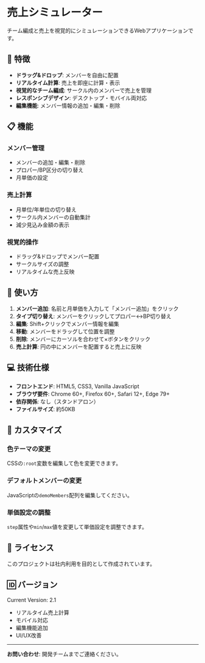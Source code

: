 # 売上シミュレーター

チーム編成と売上を視覚的にシミュレーションできるWebアプリケーションです。

## 🚀 特徴

- **ドラッグ&ドロップ**: メンバーを自由に配置
- **リアルタイム計算**: 売上を即座に計算・表示
- **視覚的なチーム編成**: サークル内のメンバーで売上を管理
- **レスポンシブデザイン**: デスクトップ・モバイル両対応
- **編集機能**: メンバー情報の追加・編集・削除

## 📋 機能

### メンバー管理
- メンバーの追加・編集・削除
- プロパー/BP区分の切り替え
- 月単価の設定

### 売上計算
- 月単位/年単位の切り替え
- サークル内メンバーの自動集計
- 減少見込み金額の表示

### 視覚的操作
- ドラッグ&ドロップでメンバー配置
- サークルサイズの調整
- リアルタイムな売上反映

## 🎯 使い方

1. **メンバー追加**: 名前と月単価を入力して「メンバー追加」をクリック
2. **タイプ切り替え**: メンバーをクリックしてプロパー↔BP切り替え
3. **編集**: Shift+クリックでメンバー情報を編集
4. **移動**: メンバーをドラッグして位置を調整
5. **削除**: メンバーにカーソルを合わせて×ボタンをクリック
6. **売上計算**: 円の中にメンバーを配置すると売上に反映

## 💻 技術仕様

- **フロントエンド**: HTML5, CSS3, Vanilla JavaScript
- **ブラウザ要件**: Chrome 60+, Firefox 60+, Safari 12+, Edge 79+
- **依存関係**: なし（スタンドアロン）
- **ファイルサイズ**: 約50KB

## 🔧 カスタマイズ

### 色テーマの変更
CSSの`:root`変数を編集して色を変更できます。

### デフォルトメンバーの変更
JavaScriptの`demoMembers`配列を編集してください。

### 単価設定の調整
`step`属性や`min`/`max`値を変更して単価設定を調整できます。

## 📝 ライセンス

このプロジェクトは社内利用を目的として作成されています。

## 🆔 バージョン

Current Version: 2.1
- リアルタイム売上計算
- モバイル対応
- 編集機能追加
- UI/UX改善

---

**お問い合わせ**: 開発チームまでご連絡ください。
